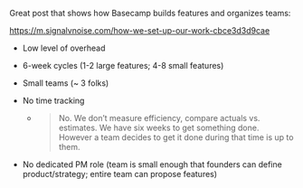 Great post that shows how Basecamp builds features and organizes teams:

https://m.signalvnoise.com/how-we-set-up-our-work-cbce3d3d9cae

- Low level of overhead

- 6-week cycles (1-2 large features; 4-8 small features)

- Small teams (~ 3 folks)

- No time tracking

  - > No. We don’t measure efficiency, compare actuals vs. estimates. We have six weeks to get something done. However a team decides to get it done during that time is up to them.

- No dedicated PM role (team is small enough that founders can define product/strategy; entire team can propose features)

